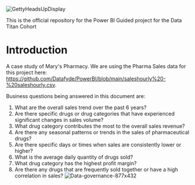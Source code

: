 ![GettyHeadsUpDisplay](https://github.com/Datafyde/PowerBI/assets/135570337/9a24ad87-ff89-47c1-a078-2d734330aa44)


This is the official repository for the Power BI Guided project for the Data Titan Cohort

# Introduction
A case study of Mary's Pharmacy. We are using the Pharma Sales data for this project here: https://github.com/Datafyde/PowerBI/blob/main/saleshourly%20-%20saleshourly.csv.

Business questions being answered in this document are:
1. What are the overall sales trend over the past 6 years?
2. Are there specific drugs or drug categories that have experienced significant changes in sales volume?
3. What drug category contributes the most to the overall sales revenue?
4. Are there any seasonal patterns or trends in the sales of pharmaceutical drugs?
5. Are there specific days or times when sales are consistently lower or higher?
6. What is the average daily quantity of drugs sold?
7. What drug category has the highest profit margin?
8. Are there any drugs that are frequently sold together or have a high correlation in sales?
![Data-governance-877x432](https://github.com/Datafyde/PowerBI/assets/135570337/810285c2-cf8b-46ef-8528-15f09757f1b0)

